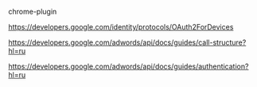 chrome-plugin

https://developers.google.com/identity/protocols/OAuth2ForDevices

https://developers.google.com/adwords/api/docs/guides/call-structure?hl=ru

https://developers.google.com/adwords/api/docs/guides/authentication?hl=ru
